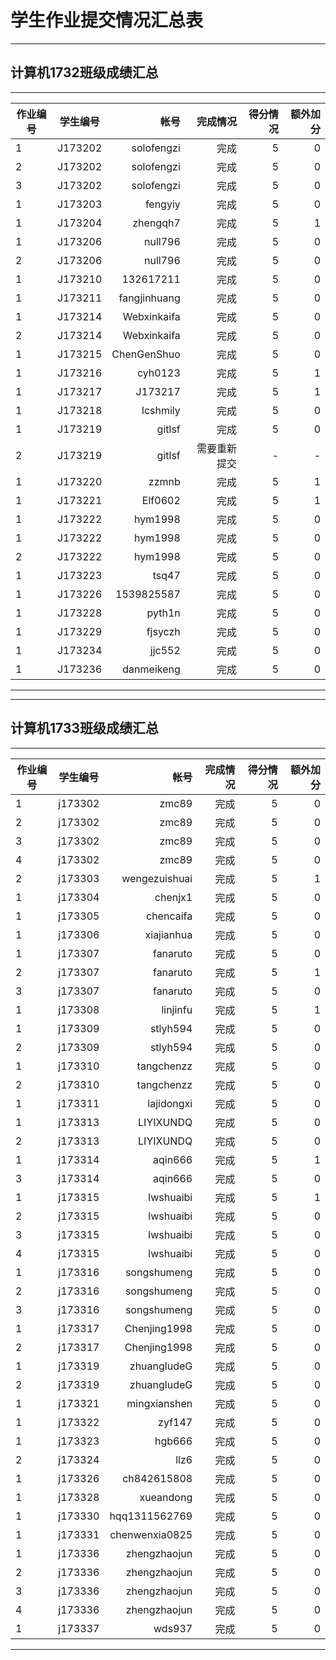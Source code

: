 # 学生作业提交情况汇总表
---
## 计算机1732班级成绩汇总
---
作业编号|学生编号|帐号|完成情况|得分情况|额外加分
---|:--:|---:|---:|---:|---:
1|J173202|solofengzi|完成|5|0
2|J173202|solofengzi|完成|5|0
3|J173202|solofengzi|完成|5|0
1|J173203|fengyiy|完成|5|0
1|J173204|zhengqh7|完成|5|1
1|J173206|null796|完成|5|0
2|J173206|null796|完成|5|0
1|J173210|132617211|完成|5|0
1|J173211|fangjinhuang|完成|5|0
1|J173214|Webxinkaifa|完成|5|0
2|J173214|Webxinkaifa|完成|5|0
1|J173215|ChenGenShuo|完成|5|0
1|J173216|cyh0123|完成|5|1
1|J173217|J173217|完成|5|1
1|J173218|lcshmily|完成|5|0
1|J173219|gitlsf|完成|5|0
2|J173219|gitlsf|需要重新提交|-|-
1|J173220|zzmnb|完成|5|1
1|J173221|Elf0602|完成|5|1
1|J173222|hym1998|完成|5|0
1|J173222|hym1998|完成|5|0
2|J173222|hym1998|完成|5|0
1|J173223|tsq47|完成|5|0
1|J173226|1539825587|完成|5|0
1|J173228|pyth1n|完成|5|0
1|J173229|fjsyczh|完成|5|0
1|J173234|jjc552|完成|5|0
1|J173236|danmeikeng|完成|5|0

---

---
## 计算机1733班级成绩汇总
---
作业编号|学生编号|帐号|完成情况|得分情况|额外加分
---|:--:|---:|---:|---:|---:
1|j173302|zmc89|完成|5|0
2|j173302|zmc89|完成|5|0
3|j173302|zmc89|完成|5|0
4|j173302|zmc89|完成|5|0
2|j173303|wengezuishuai|完成|5|1
1|j173304|chenjx1|完成|5|0
1|j173305|chencaifa|完成|5|0
1|j173306|xiajianhua|完成|5|0
1|j173307|fanaruto|完成|5|0
2|j173307|fanaruto|完成|5|1
3|j173307|fanaruto|完成|5|0
1|j173308|linjinfu|完成|5|1
1|j173309|stlyh594|完成|5|0
2|j173309|stlyh594|完成|5|0
1|j173310|tangchenzz|完成|5|0
2|j173310|tangchenzz|完成|5|0
1|j173311|lajidongxi|完成|5|0
1|j173313|LIYIXUNDQ|完成|5|0
2|j173313|LIYIXUNDQ|完成|5|0
1|j173314|aqin666|完成|5|1
3|j173314|aqin666|完成|5|0
1|j173315|lwshuaibi|完成|5|1
2|j173315|lwshuaibi|完成|5|0
3|j173315|lwshuaibi|完成|5|0
4|j173315|lwshuaibi|完成|5|0
1|j173316|songshumeng|完成|5|0
2|j173316|songshumeng|完成|5|0
3|j173316|songshumeng|完成|5|0
1|j173317|Chenjing1998|完成|5|0
2|j173317|Chenjing1998|完成|5|0
1|j173319|zhuangludeG|完成|5|0
2|j173319|zhuangludeG|完成|5|0
1|j173321|mingxianshen|完成|5|0
1|j173322|zyf147|完成|5|0
1|j173323|hgb666|完成|5|0
2|j173324|llz6|完成|5|0
1|j173326|ch842615808|完成|5|0
1|j173328|xueandong|完成|5|0
1|j173330|hqq1311562769|完成|5|0
1|j173331|chenwenxia0825|完成|5|0
1|j173336|zhengzhaojun |完成|5|0
2|j173336|zhengzhaojun|完成|5|0
3|j173336|zhengzhaojun |完成|5|0
4|j173336|zhengzhaojun|完成|5|0
1|j173337|wds937|完成|5|0


---
